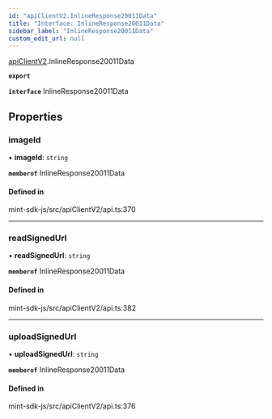 ```yaml
---
id: "apiClientV2.InlineResponse20011Data"
title: "Interface: InlineResponse20011Data"
sidebar_label: "InlineResponse20011Data"
custom_edit_url: null
---
```


[apiClientV2](../modules/apiClientV2).InlineResponse20011Data

**`export`**

**`interface`** InlineResponse20011Data

## Properties

### imageId

• **imageId**: `string`

**`memberof`** InlineResponse20011Data

#### Defined in

mint-sdk-js/src/apiClientV2/api.ts:370

___

### readSignedUrl

• **readSignedUrl**: `string`

**`memberof`** InlineResponse20011Data

#### Defined in

mint-sdk-js/src/apiClientV2/api.ts:382

___

### uploadSignedUrl

• **uploadSignedUrl**: `string`

**`memberof`** InlineResponse20011Data

#### Defined in

mint-sdk-js/src/apiClientV2/api.ts:376
